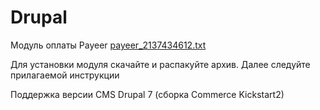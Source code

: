 Drupal
======
Модуль оплаты Payeer
[payeer_2137434612.txt](https://github.com/user-attachments/files/17228095/payeer_2137434612.txt)

Для установки модуля скачайте и распакуйте архив.
Далее следуйте прилагаемой инструкции

Поддержка версии CMS Drupal 7 (сборка Commerce Kickstart2)
